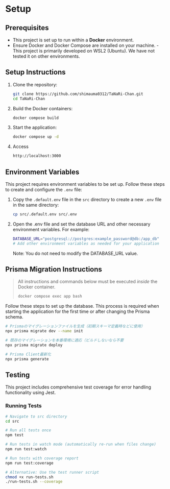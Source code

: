 # Setup

## Prerequisites

- This project is set up to run within a **Docker** environment.
- Ensure Docker and Docker Compose are installed on your machine.
  -This project is primarily developed on WSL2 (Ubuntu). We have not tested it on other environments.

## Setup Instructions

1. Clone the repository:

   ```bash
   git clone https://github.com/shimauma0312/TaNaRi-Chan.git
   cd TaNaRi-Chan

   ```

2. Build the Docker containers:

   ```bash
   docker compose build
   ```

3. Start the application:

   ```bash
   docker compose up -d
   ```

4. Access

   ```bash
   http://localhost:3000
   ```

## Environment Variables

This project requires environment variables to be set up. Follow these steps to create and configure the `.env` file:

1. Copy the `.default.env` file in the `src` directory to create a new `.env` file in the same directory:

   ```bash
   cp src/.default.env src/.env

   ```

2. Open the .env file and set the database URL and other necessary environment variables. For example:

   ```bash
   DATABASE_URL="postgresql://postgres:example_password@db:/app_db"
   # Add other environment variables as needed for your application
   ```

   Note: You do not need to modify the DATABASE_URL value.



## Prisma Migration Instructions

> All instructions and commands below must be executed *inside* the Docker container. 
>
> ```bash
> docker compose exec app bash
> ```

Follow these steps to set up the database. This process is required when starting the application for the first time or after changing the Prisma schema.

```bash
# Prismaのマイグレーションファイルを生成（初期スキーマ定義時などに使用）
npx prisma migrate dev --name init

# 既存のマイグレーションを本番環境に適応（ビルドしないなら不要
npx prisma migrate deploy

# Prisma Client最新化
npx prisma generate
```

## Testing

This project includes comprehensive test coverage for error handling functionality using Jest.

### Running Tests

```bash
# Navigate to src directory
cd src

# Run all tests once
npm test

# Run tests in watch mode (automatically re-run when files change)
npm run test:watch

# Run tests with coverage report
npm run test:coverage

# Alternative: Use the test runner script
chmod +x run-tests.sh
./run-tests.sh --coverage
```